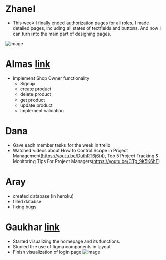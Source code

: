 # Zhanel
* This week I finally ended authorization pages for all roles. I made detailed pages, including all states of textfields and buttons. And now I can turn into the main part of designing pages.

![image](https://user-images.githubusercontent.com/55758989/162629622-970e65dd-0dd0-4d39-a9e5-55635db5ec7c.png)

# Almas [link](https://github.com/SuleymanDemirelKazakhstan/diploma-project-team-spirit/tree/backend/backend)
* Implement Shop Owner functionality
  * Signup
  * create product
  * delete product
  * get product
  * update product
  * Implement validation

# Dana
* Gave each member tasks for the week in trello
* Watched videos about How to Control Scope in Project Management(https://youtu.be/DuthRT6j6i4), Top 5 Project Tracking & Monitoring Tips For Project Managers(https://youtu.be/CTg_9K5K6hE)

# Aray
* created database (in heroku)
* filled databse
* fixing bugs

# Gaukhar [link](https://github.com/SuleymanDemirelKazakhstan/diploma-project-team-spirit/tree/frontend)
* Started visualizing the homepage and its functions.
* Studied the use of figma components in layout
* Finish visualization of login page
![image](https://i.imgur.com/NartHZO.png)
